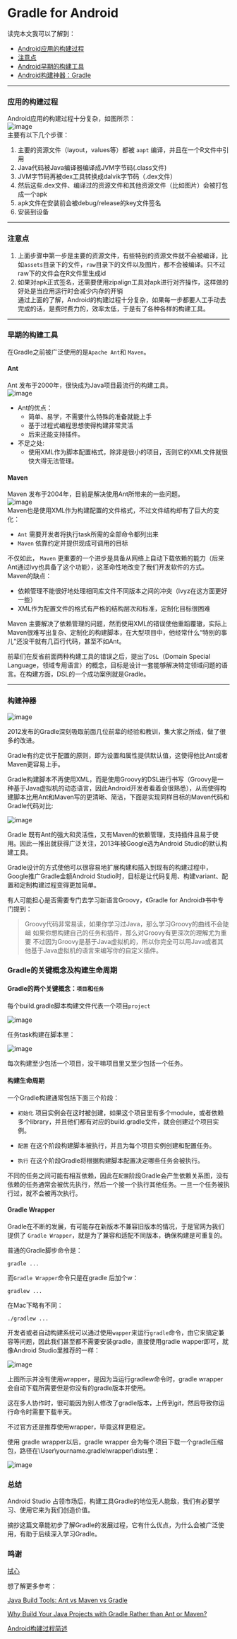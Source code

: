 # Gradle for Android
  读完本文我可以了解到：
* [Android应用的构建过程](#应用的构建过程)
* [注意点](#注意点)
* [Android早期的构建工具](#早期的构建工具)
* [Android构建神器：Gradle](#构建神器)
****
### 应用的构建过程
Android应用的构建过程十分复杂，如图所示：<br/>
![image](https://github.com/MrRobotter/GradleForAndroid/raw/develop/images/Android应用构建过程示意图.png "Android应用构建过程示意图") <br/>
主要有以下几个步骤：
1. 主要的资源文件（layout，values等）都被 `aapt` 编译，并且在一个R文件中引用
2. Java代码被Java编译器编译成JVM字节码(.class文件)
3. JVM字节码再被dex工具转换成dalvik字节码（.dex文件）
4. 然后这些.dex文件、编译过的资源文件和其他资源文件（比如图片）会被打包成一个apk
5. apk文件在安装前会被debug/release的key文件签名
6. 安装到设备
****
### 注意点
1. 上面步骤中第一步是主要的资源文件，有些特别的资源文件就不会被编译，比如`assets`目录下的文件，`raw`目录下的文件以及图片，都不会被编译。只不过raw下的文件会在R文件里生成id
2. 如果对apk正式签名，还需要使用zipalign工具对apk进行对齐操作，这样做的好处是当应用运行时会减少内存的开销 <br/>
通过上面的了解，Android的构建过程十分复杂，如果每一步都要人工手动去完成的话，是费时费力的，效率太低，于是有了各种各样的构建工具。
****
### 早期的构建工具
在Gradle之前被广泛使用的是`Apache Ant`和 `Maven`。
#### Ant
Ant 发布于2000年，很快成为Java项目最流行的构建工具。<br/>
![image](https://github.com/MrRobotter/GradleForAndroid/raw/develop/images/Ant.png "Ant") <br/>
* Ant的优点：
  * 简单、易学，不需要什么特殊的准备就能上手
  * 基于过程式编程思想使得构建非常灵活
  * 后来还能支持插件。<br/>
* 不足之处:
  * 使用XML作为脚本配置格式，除非是很小的项目，否则它的XML文件就很快大得无法管理。
#### Maven
Maven 发布于2004年，目前是解决使用Ant所带来的一些问题。<br/>
![image](https://github.com/MrRobotter/GradleForAndroid/raw/develop/images/Maven.jpeg "Maven") <br/>
Maven也是使用XML作为构建配置的文件格式，不过文件结构却有了巨大的变化：
* `Ant` 需要开发者将执行task所需的全部命令都列出来
* `Maven` 依靠约定并提供现成可调用的目标<br/>

不仅如此， `Maven` 更重要的一个进步是具备从网络上自动下载依赖的能力（后来Ant通过lvy也具备了这个功能），这革命性地改变了我们开发软件的方式。<br/>
Maven的缺点：
* 依赖管理不能很好地处理相同库文件不同版本之间的冲突（lvyz在这方面更好一些）
* XML作为配置文件的格式有严格的结构层次和标准，定制化目标很困难<br/>

Maven 主要解决了依赖管理的问题，然而使用XML的错误使他重蹈覆辙，实际上Maven很难写出复杂、定制化的构建脚本，在大型项目中，他经常什么“特别的事儿”还没干就有几百行代码，甚至不如Ant。<br/>

前辈们在反省前面两种构建工具的错误之后，提出了`DSL`（Domain Special Language，领域专用语言）的概念，目标是设计一套能够解决特定领域问题的语言。在构建方面，DSL的一个成功案例就是Gradle。
****
### 构建神器
![image](https://github.com/MrRobotter/GradleForAndroid/raw/develop/images/Gradle.gif "Gradle")

2012发布的Gradle深刻吸取前面几位前辈的经验和教训，集大家之所成，做了很多的改进。

Gradle有约定优于配置的原则，即为设置和属性提供默认值，这使得他比Ant或者Maven更容易上手。

Gradle构建脚本不再使用XML，而是使用Groovy的DSL进行书写（Groovy是一种基于Java虚拟机的动态语言，因此Android开发者看着会很熟悉），从而使得构建脚本比用Ant和Maven写的更清晰、简洁，下面是实现同样目标的Maven代码和Gradle代码对比:

![image](https://github.com/MrRobotter/GradleForAndroid/raw/develop/images/代码比较.gif "代码比较")

Gradle 既有Ant的强大和灵活性，又有Maven的依赖管理，支持插件且易于使用。因此一推出就获得广泛关注，2013年被Google选为Android Studio的默认构建工具。

Gradle设计的方式使他可以很容易地扩展构建和插入到现有的构建过程中，Google推广Gradle金额Android Studio时，目标是让代码复用、构建variant、配置和定制构建过程变得更加简单。

有人可能担心是否需要专门去学习新语言Groovy，《Gradle for Android》书中专门提到：

 >Groovy代码非常易读，如果你学习过Java，那么学习Groovy的曲线不会陡峭
  如果你想构建自己的任务和插件，那么对Groovy有更深次的理解尤为重要
  不过因为Groovy是基于Java虚拟机的，所以你完全可以用Java或者其他基于Java虚拟机的语言来编写你的自定义插件。
  
 ### Gradle的关键概念及构建生命周期
  
 #### Gradle的两个关键概念：`项目`和`任务`
 
 每个build.gradle脚本构建文件代表一个项目`project`
 
![image](https://github.com/MrRobotter/GradleForAndroid/raw/develop/images/build.gradle文件.jpeg "build.gradle文件")

任务task构建在脚本里：

![image](https://github.com/MrRobotter/GradleForAndroid/raw/develop/images/task.jpeg "task")

每次构建至少包括一个项目，没干嘛项目里又至少包括一个任务。
#### 构建生命周期
一个Gradle构建通常包括下面三个阶段：
* `初始化`  项目实例会在这时被创建，如果这个项目里有多个module，或者依赖多个library，并且他们都有对应的build.gradle文件，就会创建过个项目实例。

* `配置`  在这个阶段构建脚本被执行，并且为每个项目实例创建和配置任务。

* `执行`  在这个阶段Gradle将根据构建脚本配置决定哪些任务会被执行。

不同的任务之间可能有相互依赖，因此在`配置`阶段Gradle会产生依赖关系图，没有依赖的任务通常会被优先执行，然后一个接一个执行其他任务。一旦一个任务被执行过，就不会被再次执行。
#### Gradle Wrapper

Gradle在不断的发展，有可能存在新版本不兼容旧版本的情况，于是官网为我们提供了 `Gradle Wrapper`，就是为了兼容和适配不同版本，确保构建是可重复的。

普通的Gradle脚步命令是：

```
gradle ...
```
而`Gradle Wrapper`命令只是在gradle 后加个w：
```
gradlew ...
```
在Mac下略有不同：
```
./gradlew ...
```

开发者或者自动构建系统可以通过使用`wapper`来运行`gradle`命令，由它来搞定兼容等问题，因此我们甚至都不需要安装gradle，直接使用gradle wapper即可，就像Android Studio里推荐的一样：

![image](https://github.com/MrRobotter/GradleForAndroid/raw/develop/images/mac下的操作.jpeg "mac下的操作")

上图所示并没有使用wrapper，是因为当运行gradlew命令时，gradle wrapper 会自动下载所需要但是你没有的gradle版本并使用。

这在多人协作时，很可能因为别人修改了gradle版本，上传到git，然后导致你运行命令时需要下载半天。

不过官方还是推荐使用wrapper，毕竟这样更稳定。

使用 gradle wrapper以后，gradle wrapper 会为每个项目下载一个gradle压缩包，路径在\User\yourname.gradle\wrapper\dists里：

![image](https://github.com/MrRobotter/GradleForAndroid/raw/develop/images/gradle压缩包路径.jpeg "gradle压缩包路径")

### 总结
Android Studio 占领市场后，构建工具Gradle的地位无人能敌，我们有必要学习、使用它来为我们创造价值。

摘抄这篇文章能初步了解Gradle的发展过程，它有什么优点，为什么会被广泛使用，有助于后续深入学习Gradle。

### 鸣谢
[拭心](https://blog.csdn.net/u011240877/article/details/53572264)

想了解更多参考：

[Java Build Tools: Ant vs Maven vs Gradle](https://technologyconversations.com/2014/06/18/build-tools/)

[Why Build Your Java Projects with Gradle Rather than Ant or Maven?](http://www.drdobbs.com/jvm/why-build-your-java-projects-with-gradle/240168608)

[Android构建过程简述](https://www.kancloud.cn/digest/androidframeworks/127789)












 
 
 
 
 

